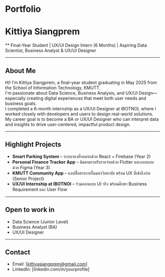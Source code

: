 # Portfolio

# Kittiya Siangprem

\*\* Final-Year Student | UX/UI Design Intern (6 Months) | Aspiring Data Scientist, Business Analyst & UX/UI Designer

---

## About Me

Hi! I’m Kittiya Siangprem, a final-year student graduating in May 2025 from the School of Information Technology, KMUTT.  
I'm passionate about Data Science, Business Analysis, and UX/UI Design—especially creating digital experiences that meet both user needs and business goals.  
I completed a 6-month internship as a UX/UI Designer at IBOTNOI, where I worked closely with developers and users to design real-world solutions.  
My career goal is to become a BA or UX/UI Designer who can interpret data and insights to drive user-centered, impactful product design.

---

## Highlight Projects

- **Smart Parking System** – ระบบจองที่จอดรถด้วย React + Firebase (Year 2)
- **Personal Finance Tracker App** – ติดตามรายรับรายจ่ายด้วย Flutter และออกแบบด้วย Figma (Year 3)
- **KMUTT Community App** – แอปสื่อสารภายในมหาวิทยาลัย พร้อม UX ที่เข้าถึงง่าย (Senior Project)
- **UX/UI Internship at IBOTNOI** – ร่วมออกแบบ UI จริง พร้อมศึกษา Business Requirement และ User Flow

---

## Open to work in

- Data Science (Junior Level)
- Business Analyst (BA)
- UX/UI Designer

---

## Contact

- Email: [kittiyasiangprem@gmail.com]
- LinkedIn: [linkedin.com/in/yourprofile]
